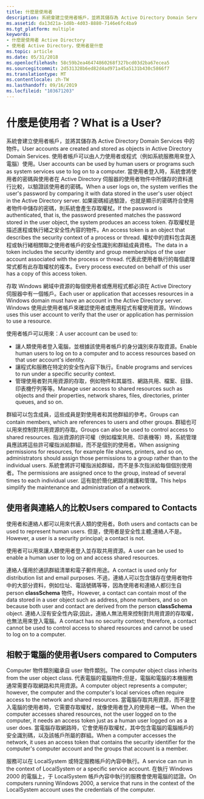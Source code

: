 ```yaml
---
title: 什麼是使用者
description: 系統會建立使用者帳戶，並將其儲存為 Active Directory Domain Services 中的物件。
ms.assetid: da13d21a-1d8b-4d03-8880-7146e6fc4ba9
ms.tgt_platform: multiple
keywords:
- 什麼是使用者 Active Directory
- 使用者 Active Directory，使用者是什麼
ms.topic: article
ms.date: 05/31/2018
ms.openlocfilehash: 58c59b2ea46474860268f327bcd03d2ba67ecea5
ms.sourcegitcommit: 2d531328b6ed82d4ad971a45a5131b430c5866f7
ms.translationtype: MT
ms.contentlocale: zh-TW
ms.lasthandoff: 09/16/2019
ms.locfileid: "103671203"
---
```

# <a name="what-is-a-user"></a><span data-ttu-id="a0296-105">什麼是使用者？</span><span class="sxs-lookup"><span data-stu-id="a0296-105">What is a User?</span></span>

<span data-ttu-id="a0296-106">系統會建立使用者帳戶，並將其儲存為 Active Directory Domain Services 中的物件。</span><span class="sxs-lookup"><span data-stu-id="a0296-106">User accounts are created and stored as objects in Active Directory Domain Services.</span></span> <span data-ttu-id="a0296-107">使用者帳戶可以由人力使用者或程式（例如系統服務用來登入電腦）使用。</span><span class="sxs-lookup"><span data-stu-id="a0296-107">User accounts can be used by human users or programs such as system services use to log on to a computer.</span></span> <span data-ttu-id="a0296-108">當使用者登入時，系統會將使用者的密碼與使用者在 Active Directory 伺服器的使用者物件中所儲存的資料進行比較，以驗證該使用者的密碼。</span><span class="sxs-lookup"><span data-stu-id="a0296-108">When a user logs on, the system verifies the user's password by comparing it with data stored in the user's user object in the Active Directory server.</span></span> <span data-ttu-id="a0296-109">如果密碼經過驗證，也就是顯示的密碼符合使用者物件中儲存的密碼，則系統會產生存取權杖。</span><span class="sxs-lookup"><span data-stu-id="a0296-109">If the password is authenticated, that is, the password presented matches the password stored in the user object, the system produces an access token.</span></span> <span data-ttu-id="a0296-110">存取權杖是描述進程或執行緒之安全性內容的物件。</span><span class="sxs-lookup"><span data-stu-id="a0296-110">An access token is an object that describes the security context of a process or thread.</span></span> <span data-ttu-id="a0296-111">權杖中的資料包含與進程或執行緒相關聯之使用者帳戶的安全性識別和群組成員資格。</span><span class="sxs-lookup"><span data-stu-id="a0296-111">The data in a token includes the security identity and group memberships of the user account associated with the process or thread.</span></span> <span data-ttu-id="a0296-112">代表此使用者執行的每個處理常式都有此存取權杖的複本。</span><span class="sxs-lookup"><span data-stu-id="a0296-112">Every process executed on behalf of this user has a copy of this access token.</span></span>

<span data-ttu-id="a0296-113">存取 Windows 網域中資源的每個使用者或應用程式都必須在 Active Directory 伺服器中有一個帳戶。</span><span class="sxs-lookup"><span data-stu-id="a0296-113">Each user or application that accesses resources in a Windows domain must have an account in the Active Directory server.</span></span> <span data-ttu-id="a0296-114">Windows 使用此使用者帳戶來確認使用者或應用程式有權使用資源。</span><span class="sxs-lookup"><span data-stu-id="a0296-114">Windows uses this user account to verify that the user or application has permission to use a resource.</span></span>

<span data-ttu-id="a0296-115">使用者帳戶可以用來：</span><span class="sxs-lookup"><span data-stu-id="a0296-115">A user account can be used to:</span></span>

-   <span data-ttu-id="a0296-116">讓人類使用者登入電腦，並根據該使用者帳戶的身分識別來存取資源。</span><span class="sxs-lookup"><span data-stu-id="a0296-116">Enable human users to log on to a computer and to access resources based on that user account's identity.</span></span>
-   <span data-ttu-id="a0296-117">讓程式和服務在特定的安全性內容下執行。</span><span class="sxs-lookup"><span data-stu-id="a0296-117">Enable programs and services to run under a specific security context.</span></span>
-   <span data-ttu-id="a0296-118">管理使用者對共用資源的存取，例如物件和其屬性、網路共用、檔案、目錄、印表機佇列等等。</span><span class="sxs-lookup"><span data-stu-id="a0296-118">Manage user access to shared resources such as objects and their properties, network shares, files, directories, printer queues, and so on.</span></span>

<span data-ttu-id="a0296-119">群組可以包含成員，這些成員是對使用者和其他群組的參考。</span><span class="sxs-lookup"><span data-stu-id="a0296-119">Groups can contain members, which are references to users and other groups.</span></span> <span data-ttu-id="a0296-120">群組也可以用來控制對共用資源的存取。</span><span class="sxs-lookup"><span data-stu-id="a0296-120">Groups can also be used to control access to shared resources.</span></span> <span data-ttu-id="a0296-121">指派資源的許可權（例如檔案共用、印表機等）時，系統管理員應該將這些許可權指派給群組，而不是個別的使用者。</span><span class="sxs-lookup"><span data-stu-id="a0296-121">When assigning permissions for resources, for example file shares, printers, and so on, administrators should assign those permissions to a group rather than to the individual users.</span></span> <span data-ttu-id="a0296-122">系統會將許可權指派給群組，而不是多次指派給每個個別使用者。</span><span class="sxs-lookup"><span data-stu-id="a0296-122">The permissions are assigned once to the group, instead of several times to each individual user.</span></span> <span data-ttu-id="a0296-123">這有助於簡化網路的維護和管理。</span><span class="sxs-lookup"><span data-stu-id="a0296-123">This helps simplify the maintenance and administration of a network.</span></span>

## <a name="users-compared-to-contacts"></a><span data-ttu-id="a0296-124">使用者與連絡人的比較</span><span class="sxs-lookup"><span data-stu-id="a0296-124">Users compared to Contacts</span></span>

<span data-ttu-id="a0296-125">使用者和連絡人都可以用來代表人類的使用者。</span><span class="sxs-lookup"><span data-stu-id="a0296-125">Both users and contacts can be used to represent human users.</span></span> <span data-ttu-id="a0296-126">但是，使用者是安全性主體;連絡人不是。</span><span class="sxs-lookup"><span data-stu-id="a0296-126">However, a user is a security principal; a contact is not.</span></span>

<span data-ttu-id="a0296-127">使用者可以用來讓人類使用者登入並存取共用資源。</span><span class="sxs-lookup"><span data-stu-id="a0296-127">A user can be used to enable a human user to log on and access shared resources.</span></span>

<span data-ttu-id="a0296-128">連絡人僅用於通訊群組清單和電子郵件用途。</span><span class="sxs-lookup"><span data-stu-id="a0296-128">A contact is used only for distribution list and email purposes.</span></span> <span data-ttu-id="a0296-129">不過，連絡人可以包含儲存在使用者物件中的大部分資料，例如位址、電話號碼等等，因為使用者和連絡人都衍生自 person **classSchema** 物件。</span><span class="sxs-lookup"><span data-stu-id="a0296-129">However, a contact can contain most of the data stored in a user object such as address, phone numbers, and so on because both user and contact are derived from the person **classSchema** object.</span></span> <span data-ttu-id="a0296-130">連絡人沒有安全性內容;因此，連絡人無法用來控制對共用資源的存取權，也無法用來登入電腦。</span><span class="sxs-lookup"><span data-stu-id="a0296-130">A contact has no security context; therefore, a contact cannot be used to control access to shared resources and cannot be used to log on to a computer.</span></span>

## <a name="users-compared-to-computers"></a><span data-ttu-id="a0296-131">相較于電腦的使用者</span><span class="sxs-lookup"><span data-stu-id="a0296-131">Users compared to Computers</span></span>

<span data-ttu-id="a0296-132">Computer 物件類別繼承自 user 物件類別。</span><span class="sxs-lookup"><span data-stu-id="a0296-132">The computer object class inherits from the user object class.</span></span> <span data-ttu-id="a0296-133">代表電腦的電腦物件;但是，電腦和電腦的本機服務通常需要存取網路和共用資源。</span><span class="sxs-lookup"><span data-stu-id="a0296-133">A computer object represents a computer; however, the computer and the computer's local services often require access to the network and shared resources.</span></span> <span data-ttu-id="a0296-134">當電腦存取共用資源，而不是登入電腦的使用者時，它需要存取權杖，就像使用者登入的使用者一樣。</span><span class="sxs-lookup"><span data-stu-id="a0296-134">When the computer accesses shared resources, not the user logged on to the computer, it needs an access token just as a human user logged on as a user does.</span></span> <span data-ttu-id="a0296-135">當電腦存取網路時，它會使用存取權杖，其中包含電腦的電腦帳戶的安全識別碼，以及該帳戶所屬的群組。</span><span class="sxs-lookup"><span data-stu-id="a0296-135">When a computer accesses the network, it uses an access token that contains the security identifier for the computer's computer account and the groups that account is a member.</span></span>

<span data-ttu-id="a0296-136">服務可以在 LocalSystem 或特定服務帳戶的內容中執行。</span><span class="sxs-lookup"><span data-stu-id="a0296-136">A service can run in the context of LocalSystem or a specific service account.</span></span> <span data-ttu-id="a0296-137">在執行 Windows 2000 的電腦上，于 LocalSystem 帳戶內容中執行的服務會使用電腦的認證。</span><span class="sxs-lookup"><span data-stu-id="a0296-137">On computers running Windows 2000, a service that runs in the context of the LocalSystem account uses the credentials of the computer.</span></span>

 

 




